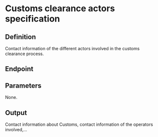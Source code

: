# Customs clearance actors specification

## Definition
Contact information of the different actors involved in the customs clearance process.
## Endpoint
## Parameters
None.
## Output 
Contact information about Customs, contact information of the operators involved,...

